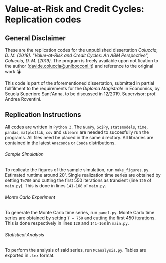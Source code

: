 # Value-at-Risk and Credit Cycles: Replication codes

## General Disclaimer 
These are the replication codes for the unpublished dissertation 
  *Coluccia, D. M. (2019). "Value-at-Risk and Credit Cycles: An ABM Perspective", Coluccia, D. M. (2019).*
The program is freely available upon notification to the author (davide.coluccia@unibocconi.it) and reference to the original work :bomb:

This code is part of the aforementioned dissertation, submitted in partial fullfilment to the requirements for the *Diploma Magistrale* in Economics, by Scuola Superiore Sant'Anna, to be discussed in 12/2019. Supervisor: prof. Andrea Roventini.

## Replication Instructions
All codes are written in ```Python 3```. The ```NumPy```, ```SciPy```, ```statsmodels```, ```time```, ```pandas```, ```matplotlib```, ```csv``` and ```sklearn``` are needed to succesfully run the programs. All files need be placed in the same directory. All libraries are contained in the latest ```Anaconda``` or ```Conda``` distributions.

###### Sample Simulation
To replicate the figures of the sample simulation, run ```make_figures.py```. Estimated runtime around 20'. 
Single realization time series are obtained by setting ```T=700``` and cutting the first 550 iterations as transient (line ```120``` of ```main.py```). This is done in lines ```141-168``` of ```main.py```. 

###### Monte Carlo Experiment
To generate the Monte Carlo time series, run ```panel.py```. Monte Carlo time series are obtained by setting ```T = 750``` and cutting the first 450 iterations. This is done respectively in lines ```120``` and ```141-168``` in ```main.py```.

###### Statistical Analysis
To perform the analysis of said series, run ```MCanalysis.py```. Tables are exported in ```.tex``` format.

